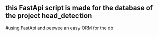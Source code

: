 ## this FastApi script is made for the database of the project head_detection

#using FastApi and peewee an easy ORM for the db
